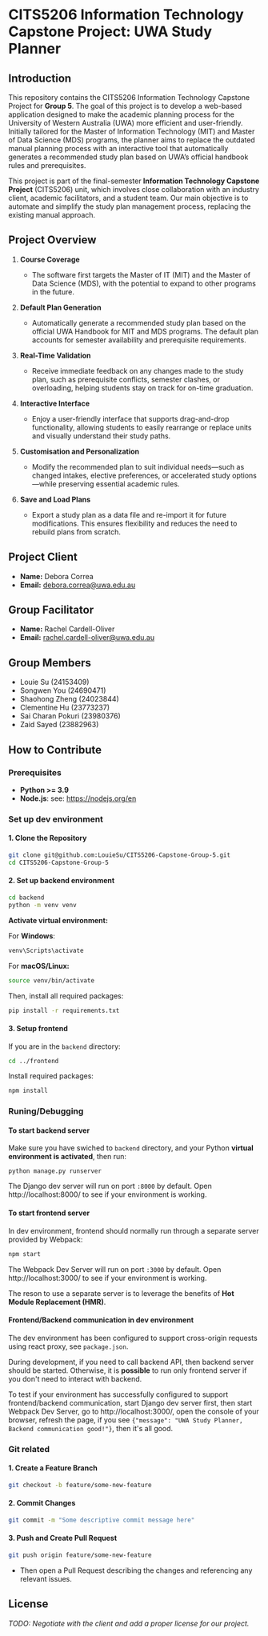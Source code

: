 # CITS5206 Information Technology Capstone Project: UWA Study Planner

## Introduction

This repository contains the CITS5206 Information Technology Capstone Project for **Group 5**. The goal of this project is to develop a web-based application designed to make the academic planning process for the University of Western Australia (UWA) more efficient and user-friendly. Initially tailored for the Master of Information Technology (MIT) and Master of Data Science (MDS) programs, the planner aims to replace the outdated manual planning process with an interactive tool that automatically generates a recommended study plan based on UWA’s official handbook rules and prerequisites.

This project is part of the final-semester **Information Technology Capstone Project** (CITS5206) unit, which involves close collaboration with an industry client, academic facilitators, and a student team. Our main objective is to automate and simplify the study plan management process, replacing the existing manual approach.

## Project Overview

1. **Course Coverage**  
   - The software first targets the Master of IT (MIT) and the Master of Data Science (MDS), with the potential to expand to other programs in the future.

2. **Default Plan Generation**
   - Automatically generate a recommended study plan based on the official UWA Handbook for MIT and MDS programs. The default plan accounts for semester availability and prerequisite requirements.

3. **Real-Time Validation**
   - Receive immediate feedback on any changes made to the study plan, such as prerequisite conflicts, semester clashes, or overloading, helping students stay on track for on-time graduation.

4. **Interactive Interface**
   - Enjoy a user-friendly interface that supports drag-and-drop functionality, allowing students to easily rearrange or replace units and visually understand their study paths.

5. **Customisation and Personalization**
   - Modify the recommended plan to suit individual needs—such as changed intakes, elective preferences, or accelerated study options—while preserving essential academic rules.

6. **Save and Load Plans**
   - Export a study plan as a data file and re-import it for future modifications. This ensures flexibility and reduces the need to rebuild plans from scratch.

## Project Client

- **Name:** Debora Correa  
- **Email:** [debora.correa@uwa.edu.au](mailto:debora.correa@uwa.edu.au)

## Group Facilitator

- **Name:** Rachel Cardell-Oliver
- **Email:** [rachel.cardell-oliver@uwa.edu.au](mailto:drachel.cardell-oliver@uwa.edu.au)

## Group Members

- Louie Su (24153409)
- Songwen You (24690471)
- Shaohong Zheng (24023844)
- Clementine Hu (23773237)
- Sai Charan Pokuri (23980376)
- Zaid Sayed (23882963)

## How to Contribute

### Prerequisites

- **Python >= 3.9**
- **Node.js**: see: https://nodejs.org/en

### Set up dev environment

#### 1. Clone the Repository

```bash
git clone git@github.com:LouieSu/CITS5206-Capstone-Group-5.git
cd CITS5206-Capstone-Group-5
```

#### 2. Set up backend environment

```bash
cd backend
python -m venv venv 
```

**Activate virtual environment:**

For **Windows**:

```bash
venv\Scripts\activate
```

 For **macOS/Linux:**

```bash
source venv/bin/activate
```

Then, install all required packages:

```bash
pip install -r requirements.txt
```
#### 3. Setup frontend

If you are in the `backend` directory:

```bash
cd ../frontend
```

Install required packages:

```bash
npm install
```

### Runing/Debugging

#### To start backend server

Make sure you have swiched to `backend` directory, and your Python **virtual environment is activated**, then run:

```
python manage.py runserver
```

The Django dev server will run on port `:8000` by default. Open http://localhost:8000/ to see if your environment is working.

#### To start frontend server

In dev environment, frontend should normally run through a separate server provided by Webpack:

```bash
npm start
```

The Webpack Dev Server will run on port `:3000` by default. Open http://localhost:3000/ to see if your environment is working.

The reson to use a separate server is to leverage the benefits of **Hot Module Replacement (HMR)**. 

#### Frontend/Backend communication in dev environment

The dev environment has been configured to support cross-origin requests using react proxy, see `package.json`. 

During development, if you need to call backend API, then backend server should be started. Otherwise, it is **possible** to run only frontend server if you don't need to interact with backend.

To test if your environment has successfully configured to support frontend/backend communication, start Django dev server first, then start Webpack Dev Server, go to http://localhost:3000/, open the console of your browser, refresh the page, if you see `{"message": "UWA Study Planner, Backend communication good!"}`, then it's all good.

### Git related

#### 1. Create a Feature Branch  

```bash
git checkout -b feature/some-new-feature
```

#### 2. Commit Changes
```bash
git commit -m "Some descriptive commit message here"
```

#### 3. Push and Create Pull Request
```bash
git push origin feature/some-new-feature
```
   - Then open a Pull Request describing the changes and referencing any relevant issues.

## License

*TODO: Negotiate with the client and add a proper license for our project.*

